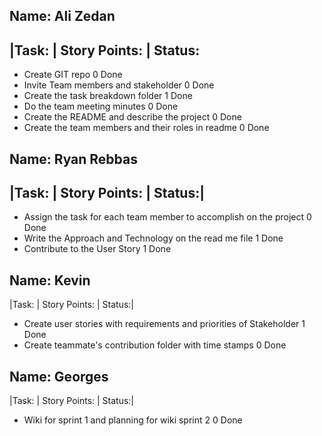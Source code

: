 Name: Ali Zedan 
-----------------------------------
|Task:                                                | Story Points:             |    Status:
-----------------------------------------
- Create GIT repo                                             0                         Done   
- Invite Team members and stakeholder                         0                         Done   
- Create the task breakdown folder                            1                         Done 
- Do the team meeting minutes                                 0                         Done 
- Create the README and describe the project                  0                         Done
- Create the team members and their roles in readme           0                         Done 


Name: Ryan Rebbas
----------------------------------

|Task:                                                              | Story Points: |    Status:|
-------------------------------------------
- Assign the task for each team member to accomplish on the project      0          Done
- Write the Approach and Technology on the read me file                  1          Done
- Contribute to the User Story                                           1          Done


Name: Kevin
----------------------------------

|Task:                                                                            | Story Points: |    Status:|
- Create user stories with requirements and priorities of Stakeholder                      1                Done
- Create teammate's contribution folder with time stamps                                   0                Done


Name: Georges
----------------------------------

|Task:                                                              | Story Points: |    Status:|
- Wiki for sprint 1 and planning for wiki sprint 2                          0             Done
